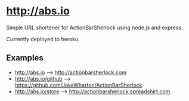 http://abs.io
=============

Simple URL shortener for ActionBarSherlock using node.js and express.

Currently deployed to heroku.


Examples
--------

 * http://abs.io --> http://actionbarsherlock.com
 * http://abs.io/github --> https://github.com/JakeWharton/ActionBarSherlock
 * http://abs.io/store --> http://actionbarsherlock.spreadshirt.com
